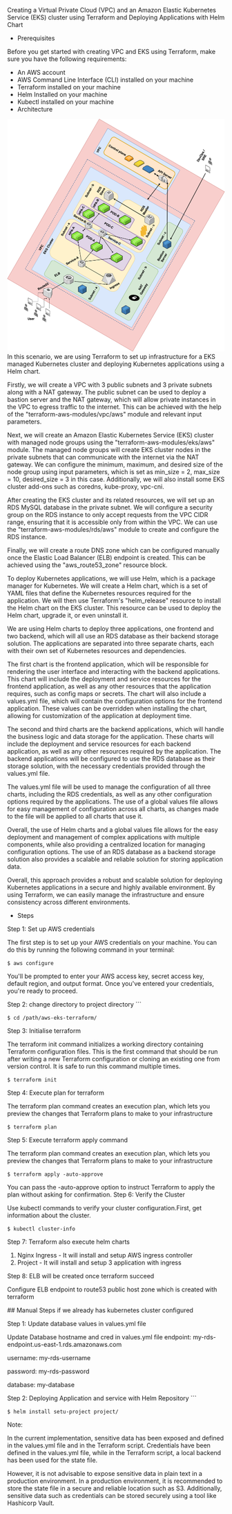 Creating a Virtual Private Cloud (VPC) and an Amazon Elastic Kubernetes Service (EKS) cluster using Terraform and Deploying Applications with Helm Chart

- Prerequisites

Before you get started with creating VPC and EKS using Terraform, make sure you have the following requirements:

- An AWS account
- AWS Command Line Interface (CLI) installed on your machine
- Terraform installed on your machine
- Helm Installed on your machine
- Kubectl installed on your machine
- Architecture

![image](https://github.com/Harsh141297/AWS-terraform-helm/blob/b8d8793d75fad59d61e78df619875b7ffc6421dc/Architecture.png)
In this scenario, we are using Terraform to set up infrastructure for a EKS managed Kubernetes cluster and deploying Kubernetes applications using a Helm chart.

Firstly, we will create a VPC with 3 public subnets and 3 private subnets along with a NAT gateway. The public subnet can be used to deploy a bastion server and the NAT gateway, which will allow private instances in the VPC to egress traffic to the internet. This can be achieved with the help of the "terraform-aws-modules/vpc/aws" module and relevant input parameters.

Next, we will create an Amazon Elastic Kubernetes Service (EKS) cluster with managed node groups using the "terraform-aws-modules/eks/aws" module. The managed node groups will create EKS cluster nodes in the private subnets that can communicate with the internet via the NAT gateway. We can configure the minimum, maximum, and desired size of the node group using input parameters, which is set as min\_size = 2, max\_size = 10, desired\_size = 3 in this case. Additionally, we will also install some EKS cluster add-ons such as coredns, kube-proxy, vpc-cni.

After creating the EKS cluster and its related resources, we will set up an RDS MySQL database in the private subnet. We will configure a security group on the RDS instance to only accept requests from the VPC CIDR range, ensuring that it is accessible only from within the VPC. We can use the "terraform-aws-modules/rds/aws" module to create and configure the RDS instance.

Finally, we will create a route DNS zone which can be configured manually once the Elastic Load Balancer (ELB) endpoint is created. This can be achieved using the "aws\_route53\_zone" resource block.

To deploy Kubernetes applications, we will use Helm, which is a package manager for Kubernetes. We will create a Helm chart, which is a set of YAML files that define the Kubernetes resources required for the application. We will then use Terraform's "helm\_release" resource to install the Helm chart on the EKS cluster. This resource can be used to deploy the Helm chart, upgrade it, or even uninstall it.

We are using Helm charts to deploy three applications, one frontend and two backend, which will all use an RDS database as their backend storage solution. The applications are separated into three separate charts, each with their own set of Kubernetes resources and dependencies.

The first chart is the frontend application, which will be responsible for rendering the user interface and interacting with the backend applications. This chart will include the deployment and service resources for the frontend application, as well as any other resources that the application requires, such as config maps or secrets. The chart will also include a values.yml file, which will contain the configuration options for the frontend application. These values can be overridden when installing the chart, allowing for customization of the application at deployment time.

The second and third charts are the backend applications, which will handle the business logic and data storage for the application. These charts will include the deployment and service resources for each backend application, as well as any other resources required by the application. The backend applications will be configured to use the RDS database as their storage solution, with the necessary credentials provided through the values.yml file.

The values.yml file will be used to manage the configuration of all three charts, including the RDS credentials, as well as any other configuration options required by the applications. The use of a global values file allows for easy management of configuration across all charts, as changes made to the file will be applied to all charts that use it.

Overall, the use of Helm charts and a global values file allows for the easy deployment and management of complex applications with multiple components, while also providing a centralized location for managing configuration options. The use of an RDS database as a backend storage solution also provides a scalable and reliable solution for storing application data.

Overall, this approach provides a robust and scalable solution for deploying Kubernetes applications in a secure and highly available environment. By using Terraform, we can easily manage the infrastructure and ensure consistency across different environments.

- Steps

Step 1: Set up AWS credentials

The first step is to set up your AWS credentials on your machine. You can do this by running the following command in your terminal:

```
$ aws configure
```

You'll be prompted to enter your AWS access key, secret access key, default region, and output format. Once you've entered your credentials, you're ready to proceed.

Step 2: change directory to project directory ```

```
$ cd /path/aws-eks-terraform/
```

Step 3: Initialise terraform

The terraform init command initializes a working directory containing Terraform configuration files. This is the first command that should be run after writing a new Terraform configuration or cloning an existing one from version control. It is safe to run this command multiple times.

```
$ terraform init
```

Step 4: Execute plan for terraform

The terraform plan command creates an execution plan, which lets you preview the changes that Terraform plans to make to your infrastructure

```
$ terraform plan
```

Step 5: Execute terraform apply command

The terraform plan command creates an execution plan, which lets you preview the changes that Terraform plans to make to your infrastructure

```
$ terraform apply -auto-approve
```

You can pass the -auto-approve option to instruct Terraform to apply the plan without asking for confirmation. Step 6: Verify the Cluster

Use kubectl commands to verify your cluster configuration.First, get information about the cluster.

```
$ kubectl cluster-info
```

Step 7: Terraform also execute helm charts

1. Nginx Ingress - It will install and setup AWS ingress controller
1. Project - It will install and setup 3 application with ingress

Step 8: ELB will be created once terraform succeed

Configure ELB endpoint to route53 public host zone which is created with terraform

\## Manual Steps if we already has kubernetes cluster configured

Step 1: Update database values in values.yml file

Update Database hostname and cred in values.yml file endpoint: my-rds-endpoint.us-east-1.rds.amazonaws.com

username: my-rds-username

password: my-rds-password

database: my-database

Step 2: Deploying Application and service with Helm Repository ```

```
$ helm install setu-project project/
```

Note:

In the current implementation, sensitive data has been exposed and defined in the values.yml file and in the Terraform script. Credentials have been defined in the values.yml file, while in the Terraform script, a local backend has been used for the state file.

However, it is not advisable to expose sensitive data in plain text in a production environment. In a production environment, it is recommended to store the state file in a secure and reliable location such as S3. Additionally, sensitive data such as credentials can be stored securely using a tool like Hashicorp Vault.
